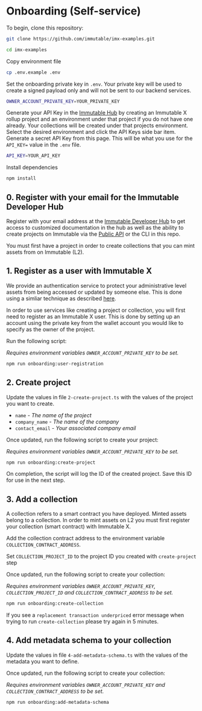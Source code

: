 # Onboarding (Self-service)

To begin, clone this repository:

```sh
git clone https://github.com/immutable/imx-examples.git

cd imx-examples
```

Copy environment file

```sh
cp .env.example .env
```

Set the onboarding private key in `.env`. Your private key will be used to create a signed payload only and will not be sent to our backend services.

```sh
OWNER_ACCOUNT_PRIVATE_KEY=YOUR_PRIVATE_KEY
```

Generate your API Key in the [Immutable Hub](https://hub.immutable.com/) by creating an Immutable X rollup project and an environment under that project if you do not have one already. Your collections will be created under that projects environment. Select the desired environment and click the API Keys side bar item. Generate a secret API Key from this page. This will be what you use for the `API_KEY=` value in the `.env` file.

```sh
API_KEY=YOUR_API_KEY
```

Install dependencies

```sh
npm install
```

## 0. Register with your email for the Immutable Developer Hub

Register with your email address at the [Immutable Developer Hub](https://hub.immutable.com) to get access to customized documentation in the hub as well as the ability to create projects on Immutable via the [Public API](https://docs.x.immutable.com/reference#/operations/createProject) or the CLI in this repo.

You must first have a project in order to create collections that you can mint assets from on Immutable (L2).

## 1. Register as a user with Immutable X

We provide an authentication service to protect your administrative level assets from being accessed or updated by someone else. This is done using a simliar technique as described [here](https://link.medium.com/CVTcj7YfQkb).

In order to use services like creating a project or collection, you will first need to register as an Immutable X user. This is done by setting up an account using the private key from the wallet account you would like to specify as the owner of the project.

Run the following script:

_Requires environment variables `OWNER_ACCOUNT_PRIVATE_KEY` to be set._

```sh
npm run onboarding:user-registration
```

## 2. Create project

Update the values in file `2-create-project.ts` with the values of the project you want to create.

- `name` - _The name of the project_
- `company_name` - _The name of the company_
- `contact_email` - _Your associated company email_

Once updated, run the following script to create your project:

_Requires environment variables `OWNER_ACCOUNT_PRIVATE_KEY` to be set._

```sh
npm run onboarding:create-project
```

On completion, the script will log the ID of the created project. Save this ID for use in the next step.

## 3. Add a collection

A collection refers to a smart contract you have deployed. Minted assets belong to a collection. In order to mint assets on L2
you must first register your collection (smart contract) with Immutable X.

Add the collection contract address to the environment variable `COLLECTION_CONTRACT_ADDRESS`.

Set `COLLECTION_PROJECT_ID` to the project ID you created with `create-project` step

Once updated, run the following script to create your collection:

_Requires environment variables `OWNER_ACCOUNT_PRIVATE_KEY`, `COLLECTION_PROJECT_ID` and `COLLECTION_CONTRACT_ADDRESS` to be set._

```sh
npm run onboarding:create-collection
```

If you see a `replacement transaction underpriced` error message when trying to run `create-collection` please try again in 5 minutes.

## 4. Add metadata schema to your collection

Update the values in file `4-add-metadata-schema.ts` with the values of the metadata you want to define.

Once updated, run the following script to create your collection:

_Requires environment variables `OWNER_ACCOUNT_PRIVATE_KEY` and `COLLECTION_CONTRACT_ADDRESS` to be set._

```sh
npm run onboarding:add-metadata-schema
```
